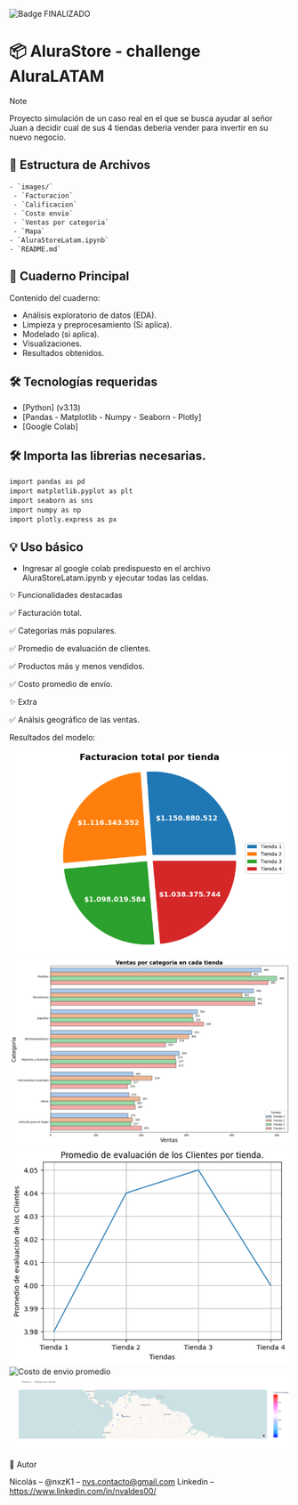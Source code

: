 ![Badge FINALIZADO](https://img.shields.io/badge/STATUS-%20FINALIZADO-green)

# 📦 AluraStore - challenge AluraLATAM

> [!NOTE]
> Proyecto simulación de un caso real en el que se busca ayudar al señor Juan a decidir cual de sus 4 tiendas deberia vender para invertir en su nuevo negocio.

## 🚀 Estructura de Archivos

    - `images/`
     - `Facturacion`
     - `Calificacion`
     - `Costo envio`
     - `Ventas por categoria`
     - `Mapa`
    - `AluraStoreLatam.ipynb`
    - `README.md`

## 📓 Cuaderno Principal

Contenido del cuaderno:
- Análisis exploratorio de datos (EDA).
- Limpieza y preprocesamiento (Si aplica).
- Modelado (si aplica).
- Visualizaciones.
- Resultados obtenidos.

## 🛠️ Tecnologías requeridas

- [Python] (v3.13)
- [Pandas - Matplotlib - Numpy - Seaborn - Plotly]
- [Google Colab]

## 🛠️ Importa las librerias necesarias.

```sh
import pandas as pd
import matplotlib.pyplot as plt
import seaborn as sns
import numpy as np
import plotly.express as px
```

## 💡 Uso básico

- Ingresar al google colab predispuesto en el archivo AluraStoreLatam.ipynb y ejecutar todas las celdas.

✨ Funcionalidades destacadas

 ✅  Facturación total.

 ✅  Categorías más populares.
 
 ✅  Promedio de evaluación de clientes.

 ✅  Productos más y menos vendidos.

 ✅  Costo promedio de envío.

 ✨ Extra

 ✅ Análsis geográfico de las ventas.

 Resultados del modelo:

 ![Facturacion por tienda](images/fact.png)
 ![Ventas por categoria](images/Ventas%20por%20categoria.png)
 ![Caliuficacion por tienda](images/Calificacion%20clientes%20por%20tienda.png)
 ![Costo de envio promedio](images/Costo%20de%20envío%20promedio.png)
 ![Mapa ventas por sector](images/mapa%201.png)
 
👤 Autor

Nicolás – @nxzK1 – nvs.contacto@gmail.com
Linkedin – https://www.linkedin.com/in/nvaldes00/

